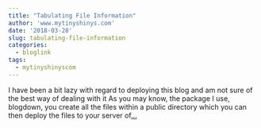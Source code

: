 ```yaml
---
title: "Tabulating File Information"
author: 'www.mytinyshinys.com'
date: '2018-03-28'
slug: tabulating-file-information
categories:
  - bloglink
tags:
  - mytinyshinyscom
---
```


I have been a bit lazy with regard to deploying this blog and am not sure of the best way of dealing with it As you may know, the package I use, blogdown, you create all the files within a public directory which you can then deploy the files to your server of[... <i class="fas fa-external-link-alt"></i>](https://www.mytinyshinys.com/2018/03/28/tabulating-file-information/)

